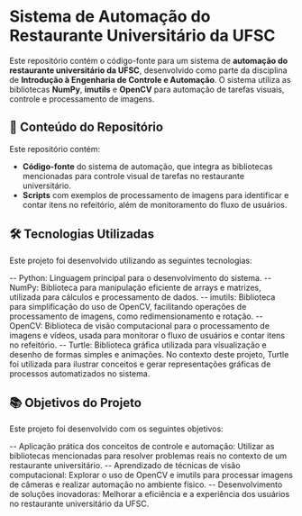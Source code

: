# Sistema de Automação do Restaurante Universitário da UFSC

Este repositório contém o código-fonte para um sistema de **automação do restaurante universitário da UFSC**, desenvolvido como parte da disciplina de **Introdução à Engenharia de Controle e Automação**. O sistema utiliza as bibliotecas **NumPy**, **imutils** e **OpenCV** para automação de tarefas visuais, controle e processamento de imagens.

## 📁 Conteúdo do Repositório

Este repositório contém:

- **Código-fonte** do sistema de automação, que integra as bibliotecas mencionadas para controle visual de tarefas no restaurante universitário.
- **Scripts** com exemplos de processamento de imagens para identificar e contar itens no refeitório, além de monitoramento do fluxo de usuários.

## 🛠️ Tecnologias Utilizadas
Este projeto foi desenvolvido utilizando as seguintes tecnologias:

-- Python: Linguagem principal para o desenvolvimento do sistema.
-- NumPy: Biblioteca para manipulação eficiente de arrays e matrizes, utilizada para cálculos e processamento de dados.
-- imutils: Biblioteca para simplificação do uso de OpenCV, facilitando operações de processamento de imagens, como redimensionamento e rotação.
-- OpenCV: Biblioteca de visão computacional para o processamento de imagens e vídeos, usada para monitorar o fluxo de usuários e contar itens no refeitório.
-- Turtle: Biblioteca gráfica utilizada para visualização e desenho de formas simples e animações. No contexto deste projeto, Turtle foi utilizada para ilustrar conceitos e gerar representações gráficas de processos automatizados no sistema.

## 📚 Objetivos do Projeto
Este projeto foi desenvolvido com os seguintes objetivos:

-- Aplicação prática dos conceitos de controle e automação: Utilizar as bibliotecas mencionadas para resolver problemas reais no contexto de um restaurante universitário.
-- Aprendizado de técnicas de visão computacional: Explorar o uso de OpenCV e imutils para processar imagens de câmeras e realizar automação no ambiente físico.
-- Desenvolvimento de soluções inovadoras: Melhorar a eficiência e a experiência dos usuários no restaurante universitário da UFSC.
